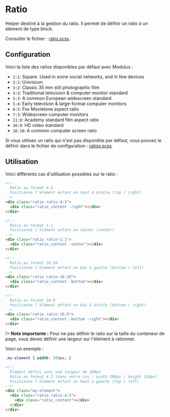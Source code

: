 # Ratio

Helper destiné à la gestion du ratio. Il permet de définir un ratio à un élément de type block.

Consulter le fichier : [ratio.scss](https://git.cross-systems.ch/wide-front/modulus/blob/develop/scss/helpers/ratio.scss).


## Configuration

Voici la liste des ratios disponibles par défaut avec Modulus :
- `1:1`: Square. Used in some social networks, and in few devices
- `2:1`: Univisium
- `3:2`: Classic 35 mm still photographic film
- `4:3`: Traditional television & computer monitor standard
- `5:3`: A common European widescreen standard
- `5:4`: Early television & large-format computer monitors
- `6:5`: Fox Movietone aspect ratio
- `7:3`: Widescreen computer monitors
- `11:8`: Academy standard film aspect ratio
- `16:9`: HD video standard
- `16:10`: A common computer screen ratio

Si vous utilisez un ratio qui n'est pas disponible par défaut, vous pouvez le définir dans le fichier de configuration : [ratios.scss](https://git.cross-systems.ch/wide-front/modulus-starterkit/blob/develop/src/assets/scss/settings/ratios.scss).


## Utilisation

Voici différents cas d'utilisation possibles sur le ratio : 

```html
<!-- 
  Ratio au format 4:3
  Positionne l'élément enfant en haut à droite (top / right)
-->
<div class="ratio ratio-4:3">
  <div class="ratio_content -right"></div>
</div>
```

```html
<!-- 
  Ratio au format 1:1
  Positionne l'élément enfant en center (center)
-->
<div class="ratio ratio-1:1">
  <div class="ratio_content -center"></div>
</div>
```

```html
<!-- 
  Ratio au format 16:10
  Positionne l'élément enfant en bas à gauche (bottom / left)
-->
<div class="ratio ratio-16:10">
  <div class="ratio_content -bottom"></div>
</div>
```

```html
<!-- 
  Ratio au format 16:9
  Positionne l'élément enfant en bas à droite (bottom / right)
-->
<div class="ratio ratio-16:9">
  <div class="ratio_content -bottom -right"></div>
</div>
```

!> **Note importante :** Pour ne pas définir le ratio sur la taille du conteneur de page, vous devez définir une largeur sur l'élément à rationner.

Voici un exemple :

```css
.my-element { width: 200px; }
```

```html
<!-- 
  Élément défini avec une largeur de 200px
  Ratio au format 4:3 (dans notre cas : width 200px / height 150px)
  Positionne l'élément enfant en haut à gauche (top / left)
-->
<div class="my-element">
  <div class="ratio ratio-4:3">
    <div class="ratio_content"></div>
  </div>
</div>
```